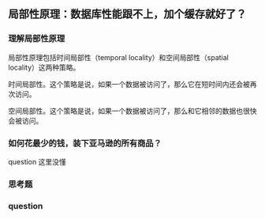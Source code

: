 ## 局部性原理：数据库性能跟不上，加个缓存就好了？

### 理解局部性原理

局部性原理包括时间局部性（temporal locality）和空间局部性（spatial locality）这两种策略。

时间局部性。这个策略是说，如果一个数据被访问了，那么它在短时间内还会被再次访问。

空间局部性。这个策略是说，如果一个数据被访问了，那么和它相邻的数据也很快会被访问。

### 如何花最少的钱，装下亚马逊的所有商品？

question 这里没懂

### 思考题
### question